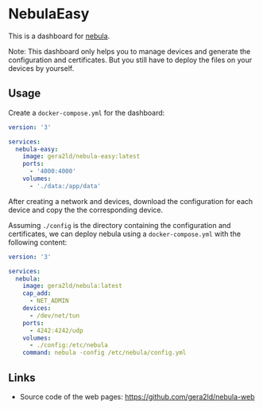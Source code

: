 # NebulaEasy

This is a dashboard for [nebula](https://github.com/slackhq/nebula).

Note: This dashboard only helps you to manage devices and generate the configuration and certificates. But you still have to deploy the files on your devices by yourself.

## Usage

Create a `docker-compose.yml` for the dashboard:

```yml
version: '3'

services:
  nebula-easy:
    image: gera2ld/nebula-easy:latest
    ports:
      - '4000:4000'
    volumes:
      - './data:/app/data'
```

After creating a network and devices, download the configuration for each device and copy the the corresponding device.

Assuming `./config` is the directory containing the configuration and certificates, we can deploy nebula using a `docker-compose.yml` with the following content:

```yml
version: '3'

services:
  nebula:
    image: gera2ld/nebula:latest
    cap_add:
      - NET_ADMIN
    devices:
      - /dev/net/tun
    ports:
      - 4242:4242/udp
    volumes:
      - ./config:/etc/nebula
    command: nebula -config /etc/nebula/config.yml
```

## Links

- Source code of the web pages: https://github.com/gera2ld/nebula-web
